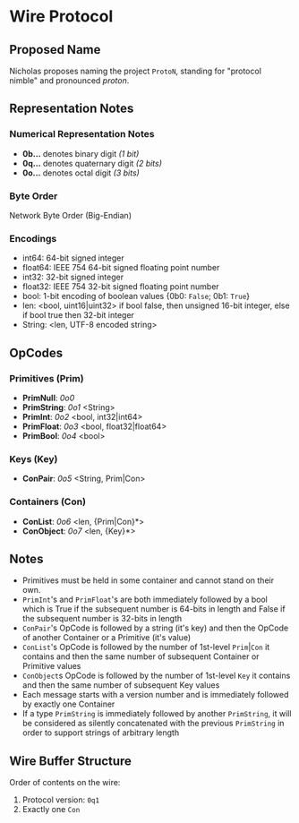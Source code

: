 
# Wire Protocol

## Proposed Name

Nicholas proposes naming the project `ProtoN`, standing for "protocol nimble" and pronounced *proton*.

## Representation Notes

### Numerical Representation Notes
- **0b...** denotes binary digit *(1 bit)*
- **0q...** denotes quaternary digit *(2 bits)*
- **0o...** denotes octal digit *(3 bits)*

### Byte Order
Network Byte Order (Big-Endian)

### Encodings
- int64: 64-bit signed integer
- float64: IEEE 754 64-bit signed floating point number
- int32: 32-bit signed integer
- float32: IEEE 754 32-bit signed floating point number
- bool: 1-bit encoding of boolean values {0b0: `False`; 0b1: `True`}
- len: <bool, uint16|uint32> if bool false, then unsigned 16-bit integer, else if bool true then 32-bit integer
- String: <len, UTF-8 encoded string>

## OpCodes

### Primitives (Prim)

- **PrimNull**: *0o0*
- **PrimString**: *0o1* <String\>
- **PrimInt**: *0o2* <bool, int32|int64\>
- **PrimFloat**: *0o3* <bool, float32|float64\>
- **PrimBool**: *0o4* <bool\>

### Keys (Key)
- **ConPair**: *0o5* <String, Prim|Con>

### Containers (Con)
- **ConList**: *0o6* <len, {Prim|Con}\*>
- **ConObject**: *0o7* <len, {Key}\*>

## Notes

- Primitives must be held in some container and cannot stand on their own.
- `PrimInt`'s and `PrimFloat`'s are both immediately followed by a bool which is True if the subsequent number is 64-bits in length and False if the subsequent number is 32-bits in length
- `ConPair`'s OpCode is followed by a string (it's key) and then the OpCode of another Container or a Primitive (it's value)
- `ConList`'s OpCode is followed by the number of 1st-level `Prim`|`Con` it contains and then the same number of subsequent Container or Primitive values
- `ConObject`s OpCode is followed by the number of 1st-level `Key` it contains and then the same number of subsequent Key values
- Each message starts with a version number and is immediately followed by exactly one Container
- If a type `PrimString` is immediately followed by another `PrimString`, it will be considered as silently concatenated with the previous `PrimString` in order to support strings of arbitrary length

## Wire Buffer Structure

Order of contents on the wire:

1. Protocol version: `0q1`
3. Exactly one `Con`

